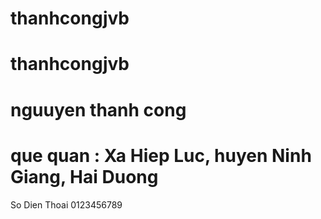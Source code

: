 # thanhcongjvb
# thanhcongjvb
# nguuyen thanh cong 
# que quan : Xa Hiep Luc, huyen Ninh Giang, Hai Duong
So Dien Thoai 0123456789
